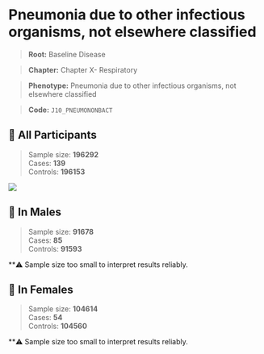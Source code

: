 # Pneumonia due to other infectious organisms, not elsewhere classified

> **Root:** Baseline Disease  

> **Chapter:** Chapter X- Respiratory  

> **Phenotype:** Pneumonia due to other infectious organisms, not elsewhere classified  

> **Code:** `J10_PNEUMONONBACT`

## 🧪 All Participants  
> Sample size: **196292**  
> Cases: **139**  
> Controls: **196153**
<img src="/Disease/Figures/ALL/Incidence/J10_PNEUMONONBACT.png"/>
<CsvTable src="/public/Disease/Data/ALL/Incidence/COX_J10_PNEUMONONBACT.csv" label="🔍 View full results" />

## 👨 In Males  
> Sample size: **91678**  
> Cases: **85**  
> Controls: **91593**

**⚠️ Sample size too small to interpret results reliably.


## 👩 In Females  
> Sample size: **104614**  
> Cases: **54**  
> Controls: **104560**

**⚠️ Sample size too small to interpret results reliably.

